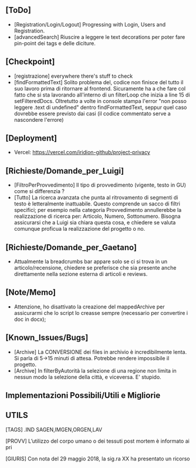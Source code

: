 ## [ToDo]
- [Registration/Login/Logout] Progressing with Login, Users and Registration. 
- [advancedSearch] Riuscire a leggere le text decorations per poter fare pin-point dei tags e delle diciture.

## [Checkpoint]
- [registrazione] everywhere there's stuff to check
- [findFormattedText] Solito problema del, codice non finisce del tutto il suo lavoro prima di ritornare al frontend. Sicuramente ha a che fare col fatto che si sta lavorando all'interno di un filterLoop che inizia a line 15 di setFilteredDocs. Oltretutto a volte in console stampa l'error "non posso leggere .text di undefined" dentro findFormattedText, seppur quel caso dovrebbe essere previsto dai casi (il codice commentato serve a nascondere l'errore) 

## [Deployment]
- Vercel: https://vercel.com/iridion-github/project-privacy

## [Richieste/Domande_per_Luigi]
- [FiltroPerProvvedimento] Il tipo di provvedimento (vigente, testo in GU) come si differenzia ?
- [Tutto] La ricerca avanzata che punta al ritrovamento di segmenti di testo è letteralmente inattuabile. Questo comprende un sacco di filtri specifici; per esempio nella categoria Provvedimento annullerebbe la realizzazione di ricerca per: Articolo, Numero, Sottonumero. Bisogna assicurarsi che a Luigi sia chiara questa cosa, e chiedere se valuta comunque proficua la realizzazione del progetto o no.

## [Richieste/Domande_per_Gaetano]
- Attualmente la breadcrumbs bar appare solo se ci si trova in un articolo/recensione, chiedere se preferisce che sia presente anche direttamente nella sezione esterna di articoli e reviews.
## [Note/Memo]
- Attenzione, ho disattivato la creazione del mappedArchive per assicurarmi che lo script lo creasse sempre (necessario per convertire i doc in docx);
## [Known_Issues/Bugs]
- [Archive] La CONVERSIONE dei files in archivio è incredibilmente lenta. Si parla di 5->15 minuti di attesa. Potrebbe rendere impossibile il progetto.
- [Archive] In filterByAutorità la selezione di una regione non limita in nessun modo la selezione della città, e viceversa. E' stupido.

## Implementazioni Possibili/Utili e Migliorie



## UTILS
[TAGS]
.IND SAGEN,IMGEN,ORGEN,LAV

[PROVV]
L’utilizzo del corpo umano o dei tessuti post mortem è informato ai pri

[GIURIS]
Con nota del 29 maggio 2018, la sig.ra XX ha presentato un ricorso